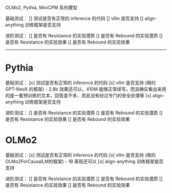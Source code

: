 OLMo2, Pythia, MiniCPM 系列模型

基础测试：
[] 测试是否有正常的 inference 的代码
[] vllm 是否支持
[] align-anything 训练框架是否支持

进阶测试：
[] 是否有 Resistance 的实验潜质
[] 是否有 Rebound 的实验潜质
[] 是否有 Resistance 的实验效果
[] 是否有 Rebound 的实验效果

-----

# Pythia

基础测试：
[x] 测试是否有正常的 inference 的代码
[x] vllm 是否支持 (用的 GPT-NeoX 的框架)
    - 2.8b 效果还可以，410M 能够正常续写，而且确实看出来用的是一套预训练的文本，回答差不多，而且没有经过专门的安全处理等 
[x] align-anything 训练框架是否支持

进阶测试：
[] 是否有 Resistance 的实验潜质
[] 是否有 Rebound 的实验潜质
[] 是否有 Resistance 的实验效果
[] 是否有 Rebound 的实验效果


# OLMo2

基础测试：
[x] 测试是否有正常的 inference 的代码
[x] vllm 是否支持 (用的OLMo2ForCausalLM的框架)
     - 1B 表现还可以 
[x] align-anything 训练框架是否支持

进阶测试：
[] 是否有 Resistance 的实验潜质
[] 是否有 Rebound 的实验潜质
[] 是否有 Resistance 的实验效果
[] 是否有 Rebound 的实验效果